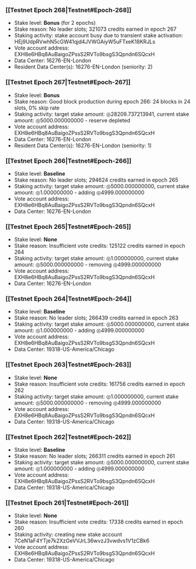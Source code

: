 ### [[Testnet Epoch 268|Testnet#Epoch-268]]
* Stake level: **Bonus** (for 2 epochs)
* Stake reason: No leader slots; 321073 credits earned in epoch 267
* Staking activity: stake account busy due to transient stake activation: HEj9UdpRVwhN5cGW41qjd4JVWGAiyW5uFTxeK18KRJLs
* Vote account address: EXH8e6HBq8AuBaigoZPssS2RVTo9bsgS3Qpndn6SQcxH
* Data Center: 16276-EN-London
* Resident Data Center(s): 16276-EN-London (seniority: 2)
### [[Testnet Epoch 267|Testnet#Epoch-267]]
* Stake level: **Bonus**
* Stake reason: Good block production during epoch 266: 24 blocks in 24 slots, 0% skip rate
* Staking activity: target stake amount: ◎28209.737213941, current stake amount: ◎5000.000000000 - reserve depleted
* Vote account address: EXH8e6HBq8AuBaigoZPssS2RVTo9bsgS3Qpndn6SQcxH
* Data Center: 16276-EN-London
* Resident Data Center(s): 16276-EN-London (seniority: 1)
### [[Testnet Epoch 266|Testnet#Epoch-266]]
* Stake level: **Baseline**
* Stake reason: No leader slots; 294624 credits earned in epoch 265
* Staking activity: target stake amount: ◎5000.000000000, current stake amount: ◎1.000000000 - adding ◎4999.000000000
* Vote account address: EXH8e6HBq8AuBaigoZPssS2RVTo9bsgS3Qpndn6SQcxH
* Data Center: 16276-EN-London
### [[Testnet Epoch 265|Testnet#Epoch-265]]
* Stake level: **None**
* Stake reason: Insufficient vote credits: 125122 credits earned in epoch 264
* Staking activity: target stake amount: ◎1.000000000, current stake amount: ◎5000.000000000 - removing ◎4999.000000000
* Vote account address: EXH8e6HBq8AuBaigoZPssS2RVTo9bsgS3Qpndn6SQcxH
* Data Center: 16276-EN-London
### [[Testnet Epoch 264|Testnet#Epoch-264]]
* Stake level: **Baseline**
* Stake reason: No leader slots; 266439 credits earned in epoch 263
* Staking activity: target stake amount: ◎5000.000000000, current stake amount: ◎1.000000000 - adding ◎4999.000000000
* Vote account address: EXH8e6HBq8AuBaigoZPssS2RVTo9bsgS3Qpndn6SQcxH
* Data Center: 19318-US-America/Chicago
### [[Testnet Epoch 263|Testnet#Epoch-263]]
* Stake level: **None**
* Stake reason: Insufficient vote credits: 161756 credits earned in epoch 262
* Staking activity: target stake amount: ◎1.000000000, current stake amount: ◎5000.000000000 - removing ◎4999.000000000
* Vote account address: EXH8e6HBq8AuBaigoZPssS2RVTo9bsgS3Qpndn6SQcxH
* Data Center: 19318-US-America/Chicago
### [[Testnet Epoch 262|Testnet#Epoch-262]]
* Stake level: **Baseline**
* Stake reason: No leader slots; 266311 credits earned in epoch 261
* Staking activity: target stake amount: ◎5000.000000000, current stake amount: ◎1.000000000 - adding ◎4999.000000000
* Vote account address: EXH8e6HBq8AuBaigoZPssS2RVTo9bsgS3Qpndn6SQcxH
* Data Center: 19318-US-America/Chicago
### [[Testnet Epoch 261|Testnet#Epoch-261]]
* Stake level: **None**
* Stake reason: Insufficient vote credits: 17338 credits earned in epoch 260
* Staking activity: creating new stake account 7CeN1aF4YTje7k2XzGeVVJrL36wvzJ3vwdvs1V1zCBk6
* Vote account address: EXH8e6HBq8AuBaigoZPssS2RVTo9bsgS3Qpndn6SQcxH
* Data Center: 19318-US-America/Chicago